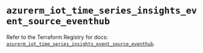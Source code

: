 # `azurerm_iot_time_series_insights_event_source_eventhub`

Refer to the Terraform Registry for docs: [`azurerm_iot_time_series_insights_event_source_eventhub`](https://registry.terraform.io/providers/hashicorp/azurerm/3.113.0/docs/resources/iot_time_series_insights_event_source_eventhub).
